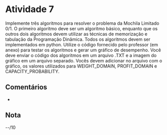 # Atividade 7

Implemente três algoritmos para resolver o problema da Mochila Limitado 0/1. O primeiro algoritmo deve ser um algoritmo básico, enquanto que os outros dois algoritmos devem utilizar as técnicas de memorização e tabulação da Programação Dinâmica. Todos os algoritmos devem ser implementados em python. Utilize o código fornecido pelo professor (em anexo) para testar os algoritmos e gerar um gráfico de desempenho. Você deve enviar o código dos algoritmos em um arquivo .TXT e a imagem do gráfico em um arquivo separado. Vocês devem adicionar no arquivo com o gráfico, os valores utilizados para WEIGHT_DOMAIN, PROFIT_DOMAIN e CAPACITY_PROBABILITY.

## Comentários

- 

## Nota

--/10
